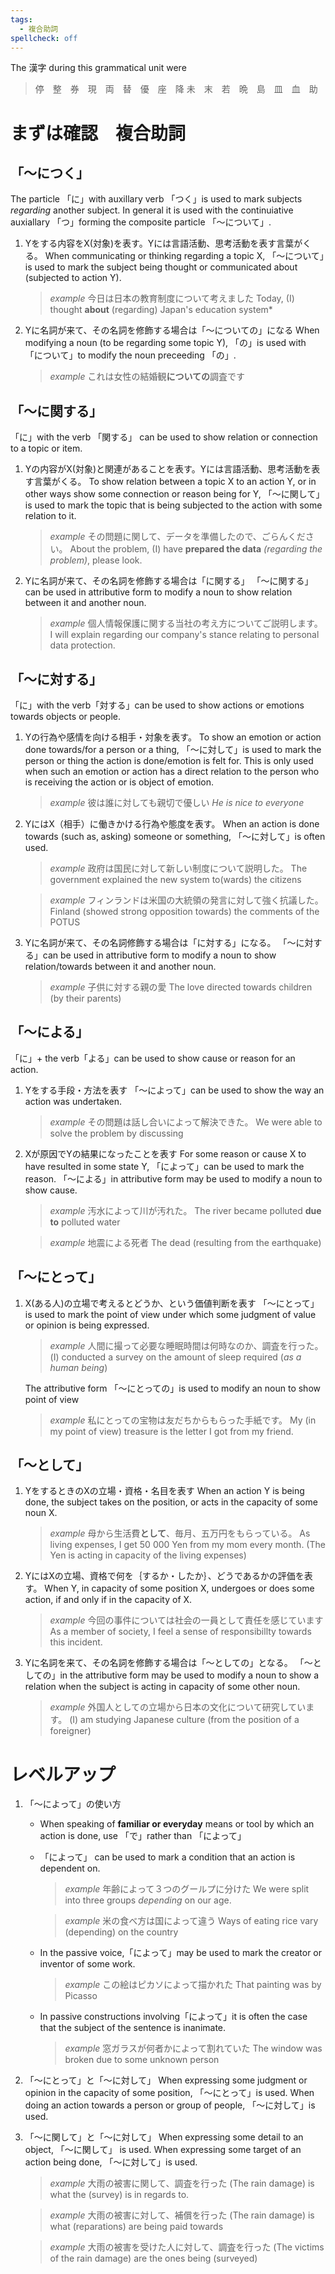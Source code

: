 ```yaml
---
tags: 
  - 複合助詞
spellcheck: off
---
```


The 漢字 during this grammatical unit were

> 停　整　券　現　両　替　優　座　降
> 未　末　若　晩　島　皿　血　助

# まずは確認　複合助詞

## 「～につく」　
The particle 「に」with auxillary verb 「つく」is used to mark subjects *regarding* another subject. In general it is used with the continuiative auxiallary 「つ」forming the composite particle 「～について」. 

1. Yをする内容をX(対象)を表す。Yには言語活動、思考活動を表す言葉がくる。
    When communicating or thinking regarding a topic X, 「～について」is used to mark the subject being thought or communicated about (subjected to action Y).

    > *example*
    > 今日は日本の教育制度について考えました
    > Today, (I) thought **about** (regarding) Japan's education system*

2. Yに名詞が来て、その名詞を修飾する場合は「～についての」になる
   When modifying a noun (to be regarding some topic Y), 「の」is used with 「について」to modify the noun preceeding 「の」.

   > *example*
   > これは女性の結婚観**についての**調査です

## 「～に関する」
「に」with the verb 「関する」 can be used to show relation or connection to a topic or item.

1. Yの内容がX(対象)と関連があることを表す。Yには言語活動、思考活動を表す言葉がくる。
   To show relation between a topic X to an action Y, or in other ways show some connection or reason being for Y, 「～に関して」is used to mark the topic that is being subjected to the action with some relation to it.

   > *example*
   > その問題に関して、データを準備したので、ごらんください。
   > About the problem, (I) have **prepared the data** *(regarding the problem)*, please look. 

2.  Yに名詞が来て、その名詞を修飾する場合は「に関する」
    「～に関する」can be used in attributive form to modify a noun to show relation between it and another noun.

    > *example*
    > 個人情報保護に関する当社の考え方についてご説明します。
    > I will explain regarding our company's stance relating to personal data protection.

## 「～に対する」
「に」with the verb「対する」can be used to show actions or emotions towards objects or people. 

1. Yの行為や感情を向ける相手・対象を表す。
   To show an emotion or action done towards/for a person or a thing, 「～に対して」is used to mark the person or thing the action is done/emotion is felt for. This is only used when such an emotion or action has a direct relation to the person who is receiving the action or is object of emotion.

   > *example*
   > 彼は誰に対しても親切で優しい
   > *He is nice to everyone*

2. YにはX（相手）に働きかける行為や態度を表す。
   When an action is done towards (such as, asking) someone or something, 「～に対して」is often used.

   > *example*
   > 政府は国民に対して新しい制度について説明した。
   > The government explained the new system to(wards) the citizens

   > *example*
   > フィンランドは米国の大統領の発言に対して強く抗議した。
   > Finland (showed strong opposition towards) the comments of the POTUS

3. Yに名詞が来て、その名詞修飾する場合は「に対する」になる。
   「～に対する」can be used in attributive form to modify a noun to show relation/towards between it and another noun.

   > *example*
   > 子供に対する親の愛
   > The love directed towards children (by their parents)

## 「～による」
「に」+ the verb「よる」can be used to show cause or reason for an action.

1. Yをする手段・方法を表す
   「～によって」can be used to show the way an action was undertaken.

   > *example*
   > その問題は話し合いによって解決できた。
   > We were able to solve the problem by discussing
   
2. Xが原因でYの結果になったことを表す
   For some reason or cause X to have resulted in some state Y, 「によって」can be used to mark the reason. 「～による」in attributive form may be used to modify a noun to show cause.

   > *example*
   > 汚水によって川が汚れた。
   > The river became polluted **due to** polluted water

   > *example*
   > 地震による死者
   > The dead (resulting from the earthquake)

## 「～にとって」
1. X(ある人)の立場で考えるとどうか、という価値判断を表す
   「～にとって」is used to mark the point of view under which some judgment of value or opinion is being expressed.

   > *example*
   > 人間に撮って必要な睡眠時間は何時なのか、調査を行った。
   > (I) conducted a survey on the amount of sleep required (*as a human being*)

   The attributive form 「～にとっての」is used to modify an noun to show point of view

   > *example*
   > 私にとっての宝物は友だちからもらった手紙です。
   > My (in my point of view) treasure is the letter I got from my friend.

## 「～として」
1. YをするときのXの立場・資格・名目を表す
   When an action Y is being done, the subject takes on the position, or acts in the capacity of some noun X.

   > *example*
   > 母から生活費**として**、毎月、五万円をもらっている。
   > As living expenses, I get 50 000 Yen from my mom every month. 
   > (The Yen is acting in capacity of the living expenses)

2. YにはXの立場、資格で何を｛するか・したか｝、どうであるかの評価を表す。
   When Y, in capacity of some position X, undergoes or does some action, if and only if in the capacity of X.

   > *example*
   > 今回の事件については社会の一員として責任を感じています
   > As a member of society, I feel a sense of responsibillty towards this incident.

3. Yに名詞を来て、その名詞を修飾する場合は「～としての」となる。
   「～としての」in the attributive form may be used to modify a noun to show a relation when the subject is acting in capacity of some other noun.

   > *example*
   > 外国人としての立場から日本の文化について研究しています。
   > (I) am studying Japanese culture (from the position of a foreigner)

# レベルアップ

1. 「～によって」の使い方
   - When speaking of **familiar or everyday** means or tool by which an action is done, use 「で」rather than 「によって」
   - 「によって」 can be used to mark a condition that an action is dependent on.
  
     > *example*
     > 年齢によって３つのグールプに分けた
     > We were split into three groups *depending* on our age.
     
     > *example*
     > 米の食べ方は国によって違う
     > Ways of eating rice vary (depending) on the country

   - In the passive voice,「によって」may be used to mark the creator or inventor of some work.
  
     > *example*
     > この絵はピカソによって描かれた
     > That painting was by Picasso

   - In passive constructions involving「によって」it is often the case that the subject of the sentence is inanimate.
     > *example*
     > 窓ガラスが何者かによって割れていた
     > The window was broken due to some unknown person 

2. 「～にとって」と「～に対して」 
   When expressing some judgment or opinion in the capacity of some position, 「～にとって」is used. 
   When doing an action towards a person or group of people, 「～に対して」is used.

3. 「～に関して」と「～に対して」
   When expressing some detail to an object, 「～に関して」 is used. When expressing some target of an action being done, 「～に対して」is used.

   > *example*
   > 大雨の被害に関して、調査を行った
   > (The rain damage) is what the (survey) is in regards to.

   > *example*
   > 大雨の被害に対して、補償を行った
   > (The rain damage) is what (reparations) are being paid towards

   > *example*
   > 大雨の被害を受けた人に対して、調査を行った
   > (The victims of the rain damage) are the ones being (surveyed)
   